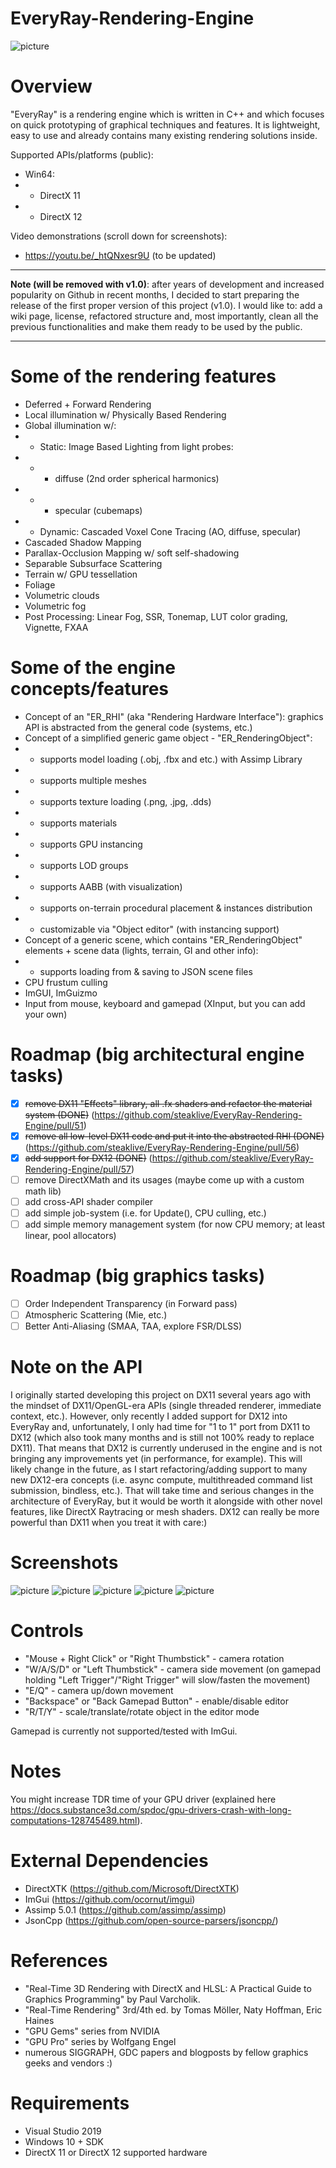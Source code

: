 # EveryRay-Rendering-Engine

![picture](screenshots/EveryRay_testScene_simple.png)

# Overview
"EveryRay" is a rendering engine which is written in C++ and which focuses on quick prototyping of graphical techniques and features. It is lightweight, easy to use and already contains many existing rendering solutions inside.

Supported APIs/platforms (public):
- Win64:
- - DirectX 11
- - DirectX 12

Video demonstrations (scroll down for screenshots):
- https://youtu.be/_htQNxesr9U (to be updated)

***
**Note (will be removed with v1.0)**: after years of development and increased popularity on Github in recent months, I decided to start preparing the release of the first proper version of this project (v1.0). I would like to: add a wiki page, license, refactored structure and, most importantly, clean all the previous functionalities and make them ready to be used by the public. 
***

# Some of the rendering features
- Deferred + Forward Rendering
- Local illumination w/ Physically Based Rendering
- Global illumination w/:
- - Static: Image Based Lighting from light probes:
- - - diffuse (2nd order spherical harmonics)
- - - specular (cubemaps)
- - Dynamic: Cascaded Voxel Cone Tracing (AO, diffuse, specular)
- Cascaded Shadow Mapping
- Parallax-Occlusion Mapping w/ soft self-shadowing
- Separable Subsurface Scattering
- Terrain w/ GPU tessellation
- Foliage
- Volumetric clouds
- Volumetric fog
- Post Processing: Linear Fog, SSR, Tonemap, LUT color grading, Vignette, FXAA

# Some of the engine concepts/features
- Concept of an "ER_RHI" (aka "Rendering Hardware Interface"): graphics API is abstracted from the general code (systems, etc.)
- Concept of a simplified generic game object - "ER_RenderingObject":
- - supports model loading (.obj, .fbx and etc.) with Assimp Library
- - supports multiple meshes
- - supports texture loading (.png, .jpg, .dds)
- - supports materials
- - supports GPU instancing
- - supports LOD groups
- - supports AABB (with visualization)
- - supports on-terrain procedural placement & instances distribution
- - customizable via "Object editor" (with instancing support)
- Concept of a generic scene, which contains "ER_RenderingObject" elements + scene data (lights, terrain, GI and other info):
- - supports loading from & saving to JSON scene files
- CPU frustum culling
- ImGUI, ImGuizmo
- Input from mouse, keyboard and gamepad (XInput, but you can add your own)
 
# Roadmap (big architectural engine tasks)
 * [X] <del>remove DX11 "Effects" library, all .fx shaders and refactor the material system (DONE)</del> (https://github.com/steaklive/EveryRay-Rendering-Engine/pull/51)
 * [X] <del>remove all low-level DX11 code and put it into the abstracted RHI (DONE)</del> (https://github.com/steaklive/EveryRay-Rendering-Engine/pull/56)
 * [X] <del>add support for DX12 (DONE)</del> (https://github.com/steaklive/EveryRay-Rendering-Engine/pull/57)
 * [ ] remove DirectXMath and its usages (maybe come up with a custom math lib)
 * [ ] add cross-API shader compiler
 * [ ] add simple job-system (i.e. for Update(), CPU culling, etc.)
 * [ ] add simple memory management system (for now CPU memory; at least linear, pool allocators)

# Roadmap (big graphics tasks)
 * [ ] Order Independent Transparency (in Forward pass)
 * [ ] Atmospheric Scattering (Mie, etc.)
 * [ ] Better Anti-Aliasing (SMAA, TAA, explore FSR/DLSS)

# Note on the API
I originally started developing this project on DX11 several years ago with the mindset of DX11/OpenGL-era APIs (single threaded renderer, immediate context, etc.). However, only recently I added support for DX12 into EveryRay and, unfortunately, I only had time for "1 to 1" port from DX11 to DX12 (which also took many months and is still not 100% ready to replace DX11). That means that DX12 is currently underused in the engine and is not bringing any improvements yet (in performance, for example). This will likely change in the future, as I start refactoring/adding support to many new DX12-era concepts (i.e. async compute, multithreaded command list submission, bindless, etc.). That will take time and serious changes in the architecture of EveryRay, but it would be worth it alongside with other novel features, like DirectX Raytracing or mesh shaders. DX12 can really be more powerful than DX11 when you treat it with care:)

# Screenshots

![picture](screenshots/EveryRaySponza.png)
![picture](screenshots/EveryRayTerrain.png)
![picture](screenshots/EveryRayMaterials.png)
![picture](screenshots/EveryRayWater.png)
![picture](screenshots/EveryRayCollisionDetection.png)

# Controls
- "Mouse + Right Click" or "Right Thumbstick" - camera rotation
- "W/A/S/D" or "Left Thumbstick" - camera side movement (on gamepad holding "Left Trigger"/"Right Trigger" will slow/fasten the movement)
- "E/Q" - camera up/down movement
- "Backspace" or "Back Gamepad Button" - enable/disable editor
- "R/T/Y" - scale/translate/rotate object in the editor mode

Gamepad is currently not supported/tested with ImGui.

# Notes
You might increase TDR time of your GPU driver (explained here https://docs.substance3d.com/spdoc/gpu-drivers-crash-with-long-computations-128745489.html).

# External Dependencies
- DirectXTK (https://github.com/Microsoft/DirectXTK)
- ImGui (https://github.com/ocornut/imgui)
- Assimp 5.0.1 (https://github.com/assimp/assimp)
- JsonCpp (https://github.com/open-source-parsers/jsoncpp/)

# References
- "Real-Time 3D Rendering with DirectX and HLSL: A Practical Guide to Graphics Programming" by Paul Varcholik.
- "Real-Time Rendering" 3rd/4th ed. by Tomas Möller, Naty Hoffman, Eric Haines
- "GPU Gems" series from NVIDIA
- "GPU Pro" series by Wolfgang Engel
- numerous SIGGRAPH, GDC papers and blogposts by fellow graphics geeks and vendors :)
 
# Requirements
- Visual Studio 2019
- Windows 10 + SDK
- DirectX 11 or DirectX 12 supported hardware
